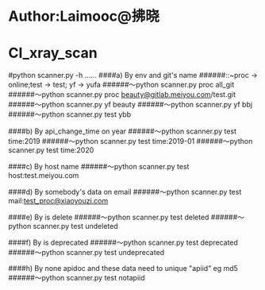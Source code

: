 # Author:Laimooc@拂晓
# CI_xray_scan

#python scanner.py -h
......
####a) By env and git's name
######::~proc -> online;test -> test; yf -> yufa
######～python scanner.py proc all_git
######～python scanner.py proc beauty@gitlab.meiyou.com/test.git
######～python scanner.py yf beauty
######～python scanner.py yf bbj
######～python scanner.py test ybb

####b) By api_change_time on year
######～python scanner.py test time:2019
######～python scanner.py test time:2019-01
######～python scanner.py test time:2020

####c) By host name
######～python scanner.py test host:test.meiyou.com

####d) By somebody's data on email
######～python scanner.py test mail:test_proc@xiaoyouzi.com

####e) By is delete
######～python scanner.py test deleted
######～python scanner.py test undeleted

####f) By is deprecated
######～python scanner.py test deprecated
######～python scanner.py test undeprecated

####h) By none apidoc and these data need to unique "apiid" eg md5
######～python scanner.py test notapiid
